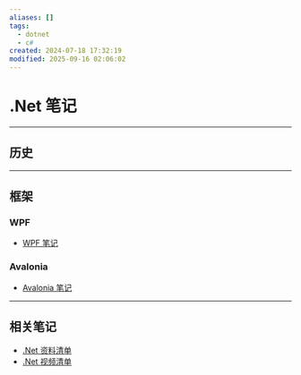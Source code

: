 ```yaml
---
aliases: []
tags:
  - dotnet
  - c#
created: 2024-07-18 17:32:19
modified: 2025-09-16 02:06:02
---
```


# .Net 笔记

---

## 历史

---

## 框架

### WPF

* [WPF 笔记](WPF_Note.md)

### Avalonia

* [Avalonia 笔记](Avalonia_Note.md)

---

## 相关笔记

* [.Net 资料清单](Dotnet_Material.md)
* [.Net 视频清单](Dotnet_Videos.md)

